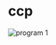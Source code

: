 # ccp
![program 1](https://user-images.githubusercontent.com/83941130/117618958-4b316c00-b18c-11eb-9d1b-f4ebd9263204.png)
